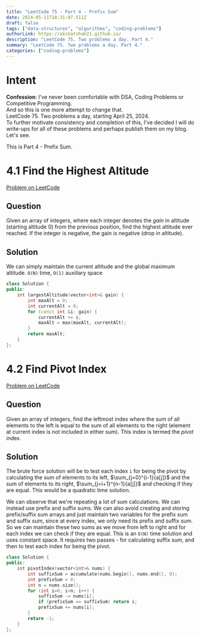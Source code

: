 ```yaml
---
title: "LeetCode 75 - Part 4 - Prefix Sum"
date: 2024-05-11T18:31:07.511Z
draft: false
tags: ["data-structures", "algorithms", "coding-problems"]
authorLink: https://akshatshah21.github.io/
description: "LeetCode 75. Two problems a day. Part 4."
summary: "LeetCode 75. Two problems a day. Part 4."
categories: ["coding-problems"]
---
```

# Intent

**Confession**: I've never been comfortable with DSA, Coding Problems or Competitive Programming.  
And so this is one more attempt to change that.  
LeetCode 75. Two problems a day, starting April 25, 2024.  
To further motivate consistency and completion of this, I've decided I will do write-ups for all of these problems and perhaps publish them on my blog. Let's see.

This is Part 4 - Prefix Sum.
# 4.1 Find the Highest Altitude
[Problem on LeetCode](https://leetcode.com/problems/find-the-highest-altitude)

## Question
Given an array of integers, where each integer denotes the *gain* in altitude (starting altitude 0) from the previous position, find the highest altitude ever reached. If the integer is negative, the gain is negative (drop in altitude).

## Solution
We can simply maintain the current altitude and the global maximum altitude. `O(N)` time, `O(1)` auxiliary space

```cpp
class Solution {
public:
    int largestAltitude(vector<int>& gain) {
        int maxAlt = 0;
        int currentAlt = 0;
        for (const int &i: gain) {
            currentAlt += i;
            maxAlt = max(maxAlt, currentAlt);
        }
        return maxAlt;
    }
};
```

# 4.2 Find Pivot Index
[Problem on LeetCode](https://leetcode.com/problems/find-pivot-index/)

## Question
Given an array of integers, find the leftmost index where the sum of all elements to the left is equal to the sum of all elements to the right (element at current index is not included in either sum). This index is termed the *pivot* index.

## Solution
The brute force solution will be to test each index `i` for being the pivot by calculating the sum of elements to its left, $\sum_{j=0}^{i-1}{a[j]}$ and the sum of elements to its right, $\sum_{j=i+1}^{n-1}{a[j]}$ and checking if they are equal. This would be a quadratic time solution.

We can observe that we're repeating a lot of sum calculations. We can instead use prefix and suffix sums. We can also avoid creating and storing prefix/suffix sum arrays and just maintain two variables for the prefix sum and suffix sum, since at every index, we only need its prefix and suffix sum. So we can maintain these two sums as we move from left to right and for each index we can check if they are equal. This is an `O(N)` time solution and uses constant space. It requires two passes - for calculating suffix sum, and then to test each index for being the pivot. 

```cpp
class Solution {
public:
    int pivotIndex(vector<int>& nums) {
        int suffixSum = accumulate(nums.begin(), nums.end(), 0);
        int prefixSum = 0;
        int n = nums.size();
        for (int i=0; i<n; i++) {
            suffixSum -= nums[i];
            if (prefixSum == suffixSum) return i;
            prefixSum += nums[i];
        }
        return -1;
    }
};
```
